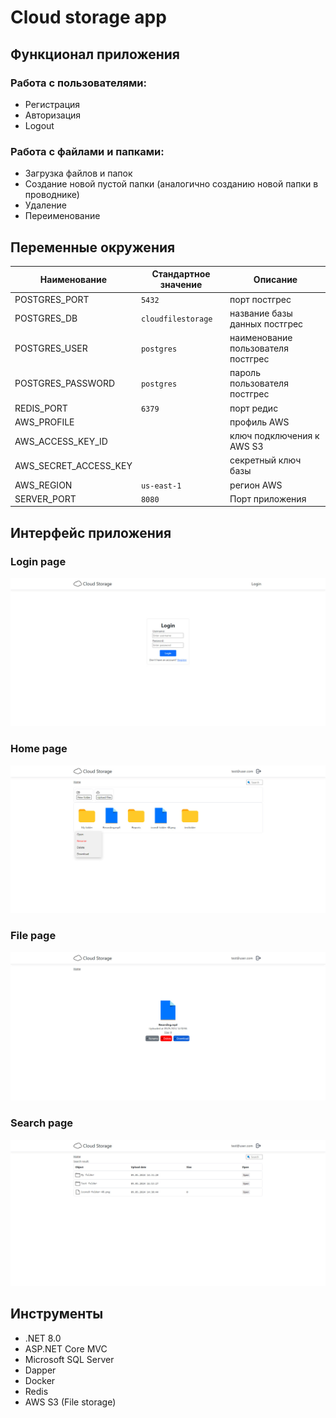 # Cloud storage app

## Функционал приложения

### Работа с пользователями:
- Регистрация
- Авторизация
- Logout
### Работа с файлами и папками:
- Загрузка файлов и папок
- Создание новой пустой папки (аналогично созданию новой папки в проводнике)
- Удаление
- Переименование

## Переменные окружения
| Наименование   | Стандартное значение    | Описание                    |
|----------------|-------------------------|-----------------------------|
| POSTGRES_PORT  | `5432`                  | порт постгрес               |
| POSTGRES_DB    | `cloudfilestorage`    | название базы данных постгрес |
| POSTGRES_USER  | `postgres`              | наименование пользователя постгрес |
| POSTGRES_PASSWORD | `postgres`              | пароль пользователя постгрес |
| REDIS_PORT     | `6379`                  | порт редис                  |
| AWS_PROFILE |                         | профиль AWS                 |
| AWS_ACCESS_KEY_ID |                         | ключ подключения к AWS S3   |
| AWS_SECRET_ACCESS_KEY |            | 	секретный ключ базы        |
| AWS_REGION  | `us-east-1`                  | регион AWS                  |
| SERVER_PORT    | `8080`                  | Порт приложения             |

## Интерфейс приложения

### Login page
![photo_1.jpg](Screenshots/login_page.jpg)
### Home page
![photo_2.jpg](Screenshots/home_page.jpg)
### File page
![photo_3.jpg](Screenshots/file_page.jpg)
### Search page
![photo_3.jpg](Screenshots/search_page.jpg)

## Инструменты

- .NET 8.0
- ASP.NET Core MVC
- Microsoft SQL Server
- Dapper
- Docker
- Redis
- AWS S3 (File storage)


